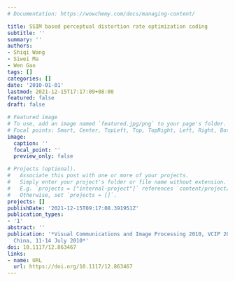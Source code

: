 ```yaml
---
# Documentation: https://wowchemy.com/docs/managing-content/

title: SSIM based perceptual distortion rate optimization coding
subtitle: ''
summary: ''
authors:
- Shiqi Wang
- Siwei Ma
- Wen Gao
tags: []
categories: []
date: '2010-01-01'
lastmod: 2021-12-15T17:17:09+08:00
featured: false
draft: false

# Featured image
# To use, add an image named `featured.jpg/png` to your page's folder.
# Focal points: Smart, Center, TopLeft, Top, TopRight, Left, Right, BottomLeft, Bottom, BottomRight.
image:
  caption: ''
  focal_point: ''
  preview_only: false

# Projects (optional).
#   Associate this post with one or more of your projects.
#   Simply enter your project's folder or file name without extension.
#   E.g. `projects = ["internal-project"]` references `content/project/deep-learning/index.md`.
#   Otherwise, set `projects = []`.
projects: []
publishDate: '2021-12-15T09:17:08.391951Z'
publication_types:
- '1'
abstract: ''
publication: '*Visual Communications and Image Processing 2010, VCIP 2010, Huangshan,
  China, 11-14 July 2010*'
doi: 10.1117/12.863467
links:
- name: URL
  url: https://doi.org/10.1117/12.863467
---
```

